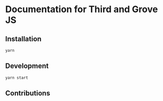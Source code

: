 # Documentation for Third and Grove JS

## Installation

```
yarn
```

## Development

```
yarn start
```

## Contributions

